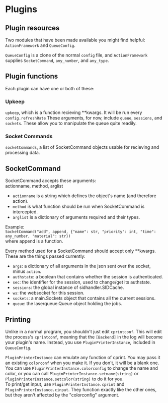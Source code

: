 # Plugins

## Plugin resources
Two modules that have been made available you might find helpful:  
`ActionFramework` and `QueueConfig`.

`QueueConfig` is a clone of the normal `config` file, and `ActionFramework` supplies `SocketCommand`, `any_number`, and `any_type`.  

## Plugin functions
Each plugin can have one or both of these:
### Upkeep
`upkeep`, which is a function recieving **kwargs. It will be run every `config.refreshRate` These arguments, for now, include `queue`, `sessions`, and `sockets`. These allow you to manipulate the queue quite readily.
### Socket Commands
`socketCommands`, a list of SocketCommand objects usable for recieving and processing data.

## SocketCommand
SocketCommand accepts these arguments:  
actionname, method, arglist
* `actionname` is a string which defines the object's name (and therefore action).
* `method` is what function should be run when SocketCommand is intercepted.
* `arglist` is a dictionary of arguments required and their types.

Example:  
`SocketCommand("add", append, {"name": str, "priority": int, "time": any_number, "material": str})`  
where append is a function.  

Every method used for a SocketCommand should accept only **kwargs. These are the things passed currently:
* `args`: a dictionary of all arguments in the json sent over the socket, minus `action`.
* `authstate`: a boolean that contains whether the session is authenticated.
* `sec`: the identifier for the session, used to change/get its authstate.
* `sessions`: the global instance of sidhandler.SIDCache.
* `ws`: the websocket for this session.
* `sockets`: a main.Sockets object that contains all the current sessions.
* `queue`: the laserqueue.Queue object holding the jobs.

## Printing
Unlike in a normal program, you shouldn't just edit `cprintconf`. This will edit the process's `cprintconf`, meaning that the `[Backend]` in the log will become your plugin's name. Instead, you use `PluginPrinterInstance`, included in `QueueConfig`.  

`PluginPrinterInstance` can emulate any function of cprint. You may pass it an existing `colorconf` when you make it. If you don't, it will be a blank one.  
You can use `PluginPrinterInstance.colorconfig` to change the name and color, or you can call `PluginPrinterInstance.setname(string)` or `PluginPrinterInstance.setcolor(string)` to do it for you.  
To print/get input, use `PluginPrinterInstance.cprint` and `PluginPrinterInstance.cinput`. They function exactly like the other ones, but they aren't affected by the "colorconfig" argument.